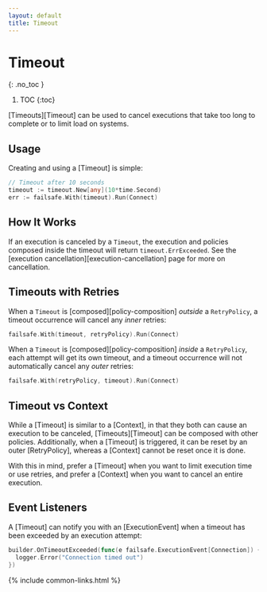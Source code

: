 ```yaml
---
layout: default
title: Timeout
---
```


# Timeout
{: .no_toc }

1. TOC
{:toc}

[Timeouts][Timeout] can be used to cancel executions that take too long to complete or to limit load on systems.

## Usage

Creating and using a [Timeout] is simple:

```go
// Timeout after 10 seconds
timeout := timeout.New[any](10*time.Second)
err := failsafe.With(timeout).Run(Connect)
```

## How It Works

If an execution is canceled by a `Timeout`, the execution and policies composed inside the timeout will return `timeout.ErrExceeded`. See the [execution cancellation][execution-cancellation] page for more on cancellation.

## Timeouts with Retries

When a `Timeout` is [composed][policy-composition] _outside_ a `RetryPolicy`, a timeout occurrence will cancel any _inner_ retries:

```go
failsafe.With(timeout, retryPolicy).Run(Connect)
```

When a `Timeout` is [composed][policy-composition] _inside_ a `RetryPolicy`, each attempt will get its own timeout, and a timeout occurrence will not automatically cancel any _outer_ retries:

```go
failsafe.With(retryPolicy, timeout).Run(Connect)
```

## Timeout vs Context

While a [Timeout] is similar to a [Context], in that they both can cause an execution to be canceled, [Timeouts][Timeout] can be composed with other policies. Additionally, when a [Timeout] is triggered, it can be reset by an outer [RetryPolicy], whereas a [Context] cannot be reset once it is done. 

With this in mind, prefer a [Timeout] when you want to limit execution time or use retries, and prefer a [Context] when you want to cancel an entire execution.

## Event Listeners

A [Timeout] can notify you with an [ExecutionEvent] when a timeout has been exceeded by an execution attempt:

```go
builder.OnTimeoutExceeded(func(e failsafe.ExecutionEvent[Connection]) {
  logger.Error("Connection timed out")
})
```

{% include common-links.html %}